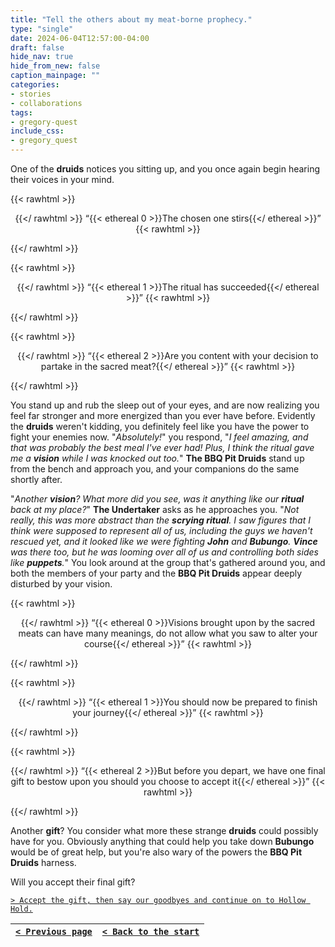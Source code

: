 ```yaml
---
title: "Tell the others about my meat-borne prophecy."
type: "single"
date: 2024-06-04T12:57:00-04:00
draft: false
hide_nav: true
hide_from_new: false
caption_mainpage: ""
categories:
- stories
- collaborations
tags:
- gregory-quest
include_css:
- gregory_quest
---
```


One of the **druids** notices you sitting up, and you once again begin hearing their voices in your mind.

{{< rawhtml >}}<p style="text-align: center">{{</ rawhtml >}}
“{{< ethereal 0 >}}The chosen one stirs{{</ ethereal >}}”
{{< rawhtml >}}</p>{{</ rawhtml >}}

{{< rawhtml >}}<p style="text-align: center">{{</ rawhtml >}}
“{{< ethereal 1 >}}The ritual has succeeded{{</ ethereal >}}”
{{< rawhtml >}}</p>{{</ rawhtml >}}

{{< rawhtml >}}<p style="text-align: center">{{</ rawhtml >}}
“{{< ethereal 2 >}}Are you content with your decision to partake in the sacred meat?{{</ ethereal >}}”
{{< rawhtml >}}</p>{{</ rawhtml >}}

You stand up and rub the sleep out of your eyes, and are now realizing you feel far stronger and more energized than you ever have before. Evidently the **druids** weren't kidding, you definitely feel like you have the power to fight your enemies now. "*Absolutely!*" you respond, "*I feel amazing, and that was probably the best meal I've ever had! Plus, I think the ritual gave me a **vision** while I was knocked out too.*" **The BBQ Pit Druids** stand up from the bench and approach you, and your companions do the same shortly after.

"*Another **vision**? What more did you see, was it anything like our **ritual** back at my place?*" **The Undertaker** asks as he approaches you. "*Not really, this was more abstract than the **scrying ritual**. I saw figures that I think were supposed to represent all of us, including the guys we haven't rescued yet, and it looked like we were fighting **John** and **Bubungo**. **Vince** was there too, but he was looming over all of us and controlling both sides like **puppets**.*" You look around at the group that's gathered around you, and both the members of your party and the **BBQ Pit Druids** appear deeply disturbed by your vision.

{{< rawhtml >}}<p style="text-align: center">{{</ rawhtml >}}
“{{< ethereal 0 >}}Visions brought upon by the sacred meats can have many meanings, do not allow what you saw to alter your course{{</ ethereal >}}”
{{< rawhtml >}}</p>{{</ rawhtml >}}

{{< rawhtml >}}<p style="text-align: center">{{</ rawhtml >}}
“{{< ethereal 1 >}}You should now be prepared to finish your journey{{</ ethereal >}}”
{{< rawhtml >}}</p>{{</ rawhtml >}}

{{< rawhtml >}}<p style="text-align: center">{{</ rawhtml >}}
“{{< ethereal 2 >}}But before you depart, we have one final gift to bestow upon you should you choose to accept it{{</ ethereal >}}”
{{< rawhtml >}}</p>{{</ rawhtml >}}

Another **gift**? You consider what more these strange **druids** could possibly have for you. Obviously anything that could help you take down **Bubungo** would be of great help, but you're also wary of the powers the **BBQ Pit Druids** harness.

Will you accept their final gift?

[``> Accept the gift, then say our goodbyes and continue on to Hollow Hold.``](../120)

|[``< Previous page``](../118)|[``< Back to the start``](../)|
|---|---|